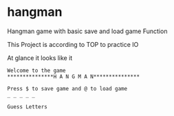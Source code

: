 # hangman
Hangman game with basic save and load game Function

This Project is according to TOP to practice IO 

At glance it looks like it

```
Welcome to the game
***************H A N G M A N***************

Press $ to save game and @ to load game
_ _ _ _ _ 

Guess Letters
```